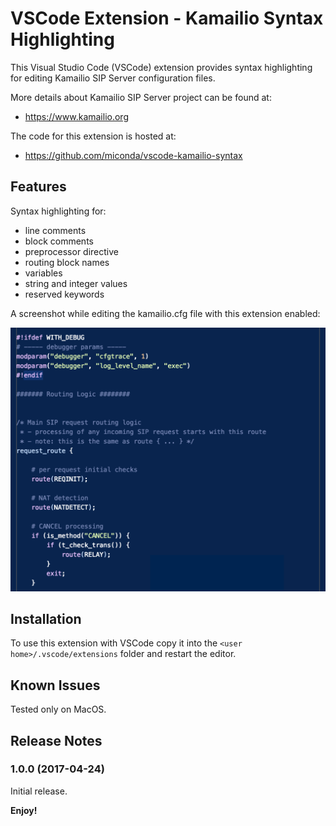 # VSCode Extension - Kamailio Syntax Highlighting

This Visual Studio Code (VSCode) extension provides syntax highlighting for editing Kamailio SIP Server configuration files.

More details about Kamailio SIP Server project can be found at:

  * https://www.kamailio.org

The code for this extension is hosted at:

  * https://github.com/miconda/vscode-kamailio-syntax

## Features

Syntax highlighting for:

  * line comments
  * block comments
  * preprocessor directive
  * routing block names
  * variables
  * string and integer values
  * reserved keywords

A screenshot while editing the kamailio.cfg file with this extension enabled:

![Usage Example](images/vscode-kamailio-syntax.png)

## Installation

To use this extension with VSCode copy it into the `<user home>/.vscode/extensions` folder and restart the editor.

## Known Issues

Tested only on MacOS.

## Release Notes

### 1.0.0 (2017-04-24)

Initial release.

**Enjoy!**